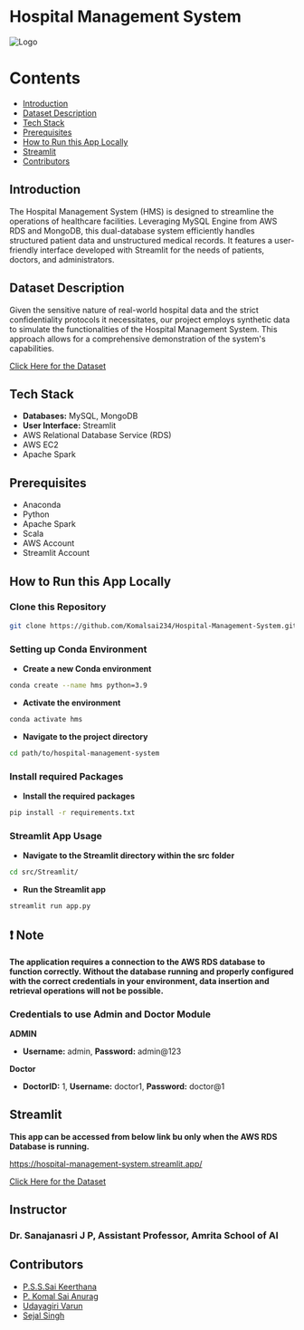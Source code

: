
# Hospital Management System
![Logo](https://www.startlazaa.com/wp-content/uploads/hospital-management-software-hospital-management-information-software-startlazaa.png)

# Contents

* [Introduction](#introduction)
* [Dataset Description](#DatasetDescription)
* [Tech Stack](#tectstack)
* [Prerequisites](#prerequisites)
* [How to Run this App Locally](#HowtoRunthisAppLocally)
* [Streamlit](#streamlit)
* [Contributors](#contributors)

<a name='introduction'></a>
## Introduction 

The Hospital Management System (HMS) is designed to streamline the operations of healthcare facilities. Leveraging MySQL Engine from AWS RDS and MongoDB, this dual-database system efficiently handles structured patient data and unstructured medical records. It features a user-friendly interface developed with Streamlit for the needs of patients, doctors, and administrators.


<a name='DatasetDescription'></a>
## Dataset Description
Given the sensitive nature of real-world hospital data
and the strict confidentiality protocols it necessitates,
our project employs synthetic data to simulate the
functionalities of the Hospital Management System. This
approach allows for a comprehensive demonstration of the
system's capabilities.

[Click Here for the Dataset](https://github.com/Komalsai234/Hospital-Management-System/tree/436e1662abdbe00717a51cc540da0d4692bf1e55/Dataset)



<a name='tectstack'></a>
## Tech Stack
- **Databases:** MySQL, MongoDB
- **User Interface:** Streamlit 
- AWS Relational Database Service (RDS)
- AWS EC2
- Apache Spark


<a name='prerequisites'></a>
## Prerequisites
- Anaconda 
- Python
- Apache Spark
- Scala
- AWS Account
- Streamlit Account

<a name='HowtoRunthisAppLocally'></a>
## How to Run this App Locally

### Clone this Repository

```bash
git clone https://github.com/Komalsai234/Hospital-Management-System.git
```

### Setting up Conda Environment
- **Create a new Conda environment**
```bash
conda create --name hms python=3.9
```

- **Activate the environment**
```bash
conda activate hms
```

- **Navigate to the project directory**
```bash
cd path/to/hospital-management-system
```


### Install required Packages
- **Install the required packages**
```bash
pip install -r requirements.txt
```

### Streamlit App Usage
- **Navigate to the Streamlit directory within the src folder**
```bash
cd src/Streamlit/
```

- **Run the Streamlit app**
```bash
streamlit run app.py
```

## ❗ Note
**The application requires a connection to the AWS RDS database to function
correctly. Without the database running and properly configured with the correct
credentials in your environment, data insertion and retrieval operations will not be
possible.**

### Credentials to use Admin and Doctor Module

**ADMIN** 

- **Username:** admin, **Password:** admin@123

**Doctor** 

- **DoctorID:** 1, **Username:** doctor1, **Password:** doctor@1

<a name='streamlit'></a>
## Streamlit
**This app can be accessed from below link bu only when the AWS RDS Database is running.**

https://hospital-management-system.streamlit.app/


[Click Here for the Dataset](https://github.com/Komalsai234/Hospital-Management-System/tree/436e1662abdbe00717a51cc540da0d4692bf1e55/Dataset)
## Instructor

### Dr. Sanajanasri J P, Assistant Professor, Amrita School of AI

<a name='contributors'></a>
## Contributors

- [P.S.S.Sai Keerthana](https://github.com/saikeerthana234)
- [P. Komal Sai Anurag](https://www.github.com/komalsai234)
- [Udayagiri Varun](https://github.com/VarunUdayagiri)
- [Sejal Singh](https://github.com/sejal923)

